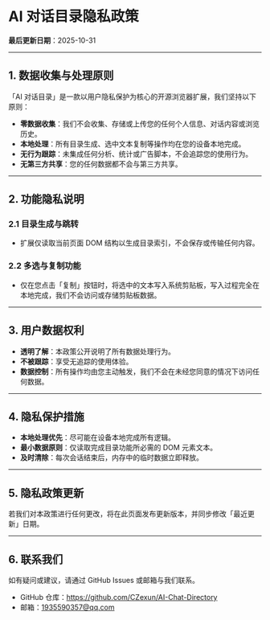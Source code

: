 # AI 对话目录隐私政策

**最后更新日期**：2025-10-31

---

## 1. 数据收集与处理原则

「AI 对话目录」是一款以用户隐私保护为核心的开源浏览器扩展，我们坚持以下原则：

- **零数据收集**：我们不会收集、存储或上传您的任何个人信息、对话内容或浏览历史。
- **本地处理**：所有目录生成、选中文本复制等操作均在您的设备本地完成。
- **无行为跟踪**：未集成任何分析、统计或广告脚本，不会追踪您的使用行为。
- **无第三方共享**：您的任何数据都不会与第三方共享。

---

## 2. 功能隐私说明

### 2.1 目录生成与跳转
- 扩展仅读取当前页面 DOM 结构以生成目录索引，不会保存或传输任何内容。

### 2.2 多选与复制功能
- 仅在您点击「复制」按钮时，将选中的文本写入系统剪贴板，写入过程完全在本地完成，我们不会访问或存储剪贴板数据。

---

## 3. 用户数据权利

- **透明了解**：本政策公开说明了所有数据处理行为。
- **不被跟踪**：享受无追踪的使用体验。
- **数据控制**：所有操作均由您主动触发，我们不会在未经您同意的情况下访问任何数据。

---

## 4. 隐私保护措施

- **本地处理优先**：尽可能在设备本地完成所有逻辑。
- **最小数据原则**：仅读取完成目录功能所必需的 DOM 元素文本。
- **及时清除**：每次会话结束后，内存中的临时数据立即释放。

---

## 5. 隐私政策更新

若我们对本政策进行任何更改，将在此页面发布更新版本，并同步修改「最近更新」日期。

---

## 6. 联系我们

如有疑问或建议，请通过 GitHub Issues 或邮箱与我们联系。

- GitHub 仓库：https://github.com/CZexun/AI-Chat-Directory
- 邮箱：1935590357@qq.com
